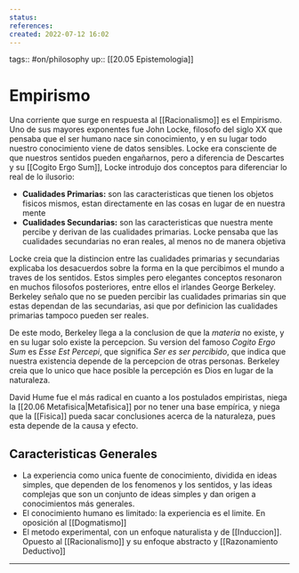 ```yaml
---
status:
references:
created: 2022-07-12 16:02
---
```

tags:: #on/philosophy 
up:: [[20.05 Epistemologia]]
# Empirismo
Una corriente que surge en respuesta al [[Racionalismo]] es el Empirismo. Uno de sus mayores exponentes fue John Locke, filosofo del siglo XX que pensaba que el ser humano nace sin conocimiento, y en su lugar todo nuestro conocimiento viene de datos sensibles. Locke era consciente de que nuestros sentidos pueden engañarnos, pero a diferencia de Descartes y su [[Cogito Ergo Sum]], Locke introdujo dos conceptos para diferenciar lo real de lo ilusorio:
- **Cualidades Primarias:** son las caracteristicas que tienen los objetos fisicos mismos, estan directamente en las cosas en lugar de en nuestra mente
- **Cualidades Secundarias:** son las caracteristicas que nuestra mente percibe y derivan de las cualidades primarias. Locke pensaba que las cualidades secundarias no eran reales, al menos no de manera objetiva

Locke creia que la distincion entre las cualidades primarias y secundarias explicaba los desacuerdos sobre la forma en la que percibimos el mundo a traves de los sentidos. Estos simples pero elegantes conceptos resonaron en muchos filosofos posteriores, entre ellos el irlandes George Berkeley. Berkeley señalo que no se pueden percibir las cualidades primarias sin que estas dependan de las secundarias, asi que por definicion las cualidades primarias tampoco pueden ser reales.

De este modo, Berkeley llega a la conclusion de que la *materia* no existe, y en su lugar solo existe la percepcion. Su version del famoso *Cogito Ergo Sum* es *Esse Est Percepi*, que significa *Ser es ser percibido*, que indica que nuestra existencia depende de la percepcion de otras personas. Berkeley creia que lo unico que hace posible la percepción es Dios en lugar de la naturaleza.

David Hume fue el más radical en cuanto a los postulados empiristas, niega la [[20.06 Metafisica|Metafisica]] por no tener una base empírica, y niega que la [[Fisica]] pueda sacar conclusiones acerca de la naturaleza, pues esta depende de la causa y efecto.

## Caracteristicas Generales
- La experiencia como unica fuente de conocimiento, dividida en ideas simples, que dependen de los fenomenos y los sentidos, y las ideas complejas que son un conjunto de ideas simples y dan origen a conocimientos más generales.
- El conocimiento humano es limitado: la experiencia es el limite. En oposición al [[Dogmatismo]]
- El metodo experimental, con un enfoque naturalista y de [[Induccion]]. Opuesto al [[Racionalismo]] y su enfoque abstracto y [[Razonamiento Deductivo]]

---